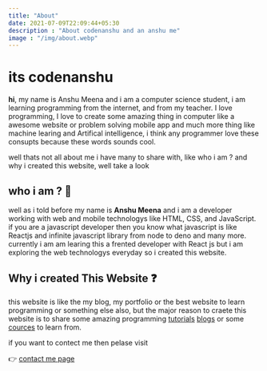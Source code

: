 ```yaml
---
title: "About"
date: 2021-07-09T22:09:44+05:30
description : "About codenanshu and an anshu me"
image : "/img/about.webp"
---
```


# its codenanshu

**hi**,
my name is Anshu Meena and i am a computer science student, i am learning programming from the internet, and from my teacher. I love programming, I love to create some amazing thing in computer like a awesome website or problem solving mobile app and much more thing like machine learing and Artifical intelligence, i think any programmer love these consupts because these words sounds cool.

well thats not all about me i have many to share with, like who i am ? and why i created this website, well take a look

## who i am ? 🤔

well as i told before my name is **Anshu Meena** and i am a developer working with web and mobile technologys like HTML, CSS, and JavaScript. if you are a javascript developer then you know what javascript is like Reactjs and infinite javascript library from node to deno and many more. currently i am am learing this a frented developer with React js but i am exploring the web technologys everyday so i created this website.

## Why i created This Website ❓

this website is like the my blog, my portfolio or the best website to learn programming or something else also, but the major reason to craete this website is to share some amazing programming [tutorials](/tutorials) [blogs](/blog) or some [cources](/cources) to learn from.

if you want to contect me then pelase visit

👉 [contact me page](/pages/contact)